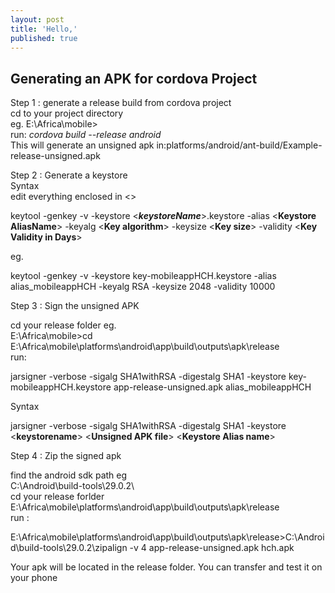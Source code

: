 ```yaml
---
layout: post
title: 'Hello,'
published: true
---
```


## Generating an APK for cordova Project
   Step 1 : generate a release build from cordova project  
   cd to your project directory  
   eg. E:\Africa\mobile>  
   run: _cordova build --release android_  
   This will generate an unsigned apk in:platforms/android/ant-build/Example-release-unsigned.apk
   
   Step 2 : Generate a keystore   
   Syntax    
   edit everything enclosed in <>  
   
   keytool -genkey -v -keystore <**_keystoreName_**>.keystore -alias <**Keystore AliasName**> -keyalg <**Key algorithm**> -keysize     <**Key size**> -validity <**Key Validity in Days**>   
   
  eg.  

  keytool -genkey -v -keystore key-mobileappHCH.keystore -alias alias_mobileappHCH -keyalg RSA -keysize 2048 
  -validity 10000
  
  Step 3 : Sign the unsigned APK  
  
  cd your release folder eg.  
  E:\Africa\mobile>cd E:\Africa\mobile\platforms\android\app\build\outputs\apk\release  
  run:  
  
  jarsigner -verbose -sigalg SHA1withRSA -digestalg SHA1 -keystore key-mobileappHCH.keystore app-release-unsigned.apk alias_mobileappHCH 
  
  Syntax  
  
  jarsigner -verbose -sigalg SHA1withRSA -digestalg SHA1 -keystore <**keystorename**> <**Unsigned APK file**> <**Keystore Alias name**>  
  
  Step 4 : Zip the signed apk 
  
  find the android sdk path eg  
  C:\Android\build-tools\29.0.2\  
  cd your release forlder  
  E:\Africa\mobile\platforms\android\app\build\outputs\apk\release  
  run :  
  
  E:\Africa\mobile\platforms\android\app\build\outputs\apk\release>C:\Android\build-tools\29.0.2\zipalign -v 4 app-release-unsigned.apk hch.apk  
  
  Your apk will be located in the release folder. You can transfer and test it on your phone


  
   

